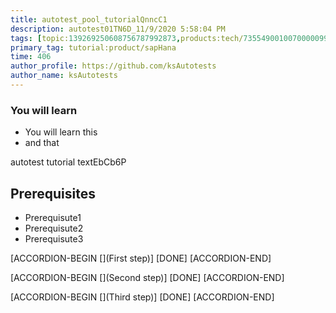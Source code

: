 ```yaml
---
title: autotest_pool_tutorialQnncC1
description: autotest01TN6D_11/9/2020 5:58:04 PM
tags: [topic:139269250608756787992873,products:tech/73554900100700000996,tutorial:experience/advanced]
primary_tag: tutorial:product/sapHana
time: 406
author_profile: https://github.com/ksAutotests
author_name: ksAutotests
---
```

### You will learn
- You will learn this
- and that

autotest tutorial textEbCb6P

## Prerequisites
- Prerequisute1
- Prerequisute2
- Prerequisute3

[ACCORDION-BEGIN [](First step)]
[DONE]
[ACCORDION-END]

[ACCORDION-BEGIN [](Second step)]
[DONE]
[ACCORDION-END]

[ACCORDION-BEGIN [](Third step)]
[DONE]
[ACCORDION-END]

